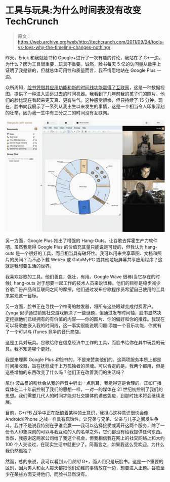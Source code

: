 # 工具与玩具:为什么时间表没有改变 TechCrunch

> 原文：<https://web.archive.org/web/http://techcrunch.com/2011/09/24/tools-vs-toys-why-the-timeline-changes-nothing/>

昨天，Erick 和我就脸书和 Google+进行了一次有趣的讨论，我站在了 G+一边。为什么？因为工具很重要，玩具不重要。诚然，脸书每天 5 亿的访问量从数字上证明了我是错的，但就总体可用性和质量而言，我不情愿地站在 Google Plus 一边。

众所周知，[脸书凭借其应用功能和新的时间线功能赢得了互联网](https://web.archive.org/web/20230203105846/https://techcrunch.com/2011/09/22/button-down/)，这是一种数据视图，提供了一种进入遥远过去的时间机器。我看到了几年前我的孩子们的照片，他们的脸比现在看起来更天真、更有生气。这种感觉很棒，但只持续了 15 分钟。现在，脸书向我展示了一系列从我出生以来发生的事情，这是一个相当令人印象深刻的壮举，因为我一生中有三分之二的时间没有互联网。

![](img/b1942173f062775ee9ab9e7b8a8ade3f.png)

另一方面，Google Plus 推出了增强的 Hang-Outs。让谷歌去挥霍生产力软件吧。虽然我觉得 Google Plus 的价值充其量只能说是可疑的，但我认为 hang-outs 是一个很好的工具，而且相当具有破坏性。我可以用来共享草图、文档和照片的房间？而不必下载 WebEx 或 GotoMyPC 或其他垃圾屏幕共享应用程序？这就是我想要生活的世界。

我喜欢谷歌的工具。他们善良，强壮，有用。Google Wave 很棒(当它存在的时候), hang-outs 对于想要一起工作的技术人员来说很棒。他们的目标是稳步减少谷歌广告产品和互联网之间的摩擦，他们通过发布谷歌程序员希望自己使用的工具来实现这一目标。

另一方面，脸书正在寻找一个神奇的触发器，将所有这些眼球变成付费客户。Zynga 似乎通过销售社交游戏解决了一些谜题，但通过发布时间轴，脸书显然决定挖掘他们已经拥有的有价值的内容——你的图片、你的偏好和你的推荐。我现在可以将歌曲嵌入我的时间线，这一事实很能说明问题:添加一个音乐功能，你就有了一个可以与 iTunes 竞争的音乐商店。

这是工具对玩具。谷歌给你在信息经济中工作的工具，而脸书给你在其中玩耍的玩具。我不知道哪个更好。

我是来埋葬 Google Plus *和*脸书的，不是来赞美他们的。这两项服务本质上都是时间接收器，旨在抚慰成千上万孤独者的灵魂。可以肯定的是，我两个都用，但是这些增加的东西改变了什么吗？他们正在改善我们的生活吗？

尼尔·波兹曼的粉丝会从我的声音中听出一点刺耳，我觉得这是合理的。正如广播媒体在二十年前控制了我们的思想一样，一对一的媒体在 21 世纪初控制了我们的思想。我们需要几代人的时间才能对社交媒体的诱惑免疫，到那时技术将会继续发展。

目前，G+/FB 战争中正在酝酿着某种领土意识，我担心这种意识很快会像 Android/iPhone 之战一样具有腐蚀性，让兄弟与兄弟、父亲与儿子之间发生争斗。我并不是说我特别在乎谁会赢——我可以选择接受或离开这两个服务，除了一份令人印象深刻的可以与我互动的人的名单之外，它们都没有给我提供任何东西。当然，我感谢这两家公司给了我这个机会，但我相信我在网上的社交网络上和大约 100 个人交谈过，在现实生活中就更少了。简而言之，如果我这么受欢迎，为什么我仍然孤独？

然而，总的来说，我可以看到人们*使用* G+，而人们只是玩脸书。这是一个重要的区别，因为男人和女人每天都把他们幼稚的事情放在一边，想要进入正题。谷歌至少在某些方面支持他们，而脸书显然没有。